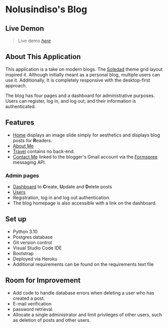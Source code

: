 # Nolusindiso's Blog 


## Live Demon
> Live demo [_here_](http://nolusindiso.herokuapp.com/)

## About This Application
This application is a take on modern blogs. The [Soledad](https://soledad.pencidesign.net/soledad-simple/?demo=standard&sidebar=right) theme grid layout inspired it. Although initially meant as a personal blog, multiple users can use it. Additionally, It is completely responsive with the desktop-first approach.

The blog has four pages and a dashboard for administrative purposes. Users can register, log in, and log out, and their information is authenticated.


## Features
- [Home](http://nolusindiso.herokuapp.com/)  displays an image slide simply for aesthetics and displays blog posts for **R**eaders.
- [About Me](http://nolusindiso.herokuapp.com/aboutme)
- [Travel](http://nolusindiso.herokuapp.com/travel) contains no back-end.
- [Contact Me](http://nolusindiso.herokuapp.com/contactme) linked to the blogger's Gmail account via the [Formspree](https://formspree.io/) messaging API.



### Admin pages
- [Dashboard](http://nolusindiso.herokuapp.com/dashboard) to **C**reate, **U**pdate and **D**elete posts
- [Users](http://nolusindiso.herokuapp.com/users)
- Registration, log in and log out authentication.
- The blog homepage is also accessible with a link on the dashboard.



## Set up
- Python 3.10
- Postgres database
- Git  version control
- Visual Studio Code IDE
- Bootstrap
- Deployed via Heroku
- Additional requirements can be found on the requirements text file


## Room for Improvement
- Add code to handle database errors when deleting a user who has created a post.
- E-mail verification
- password retrieval
- Allocate a single administrator and limit privileges of other users, such as deletion of posts and other users. 




